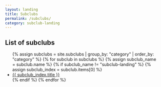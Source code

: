 ```yaml
---
layout: landing
title: Subclubs
permalink: /subclubs/
category: subclub-landing
---
```


## List of subclubs

<ul>
  {% assign subclubs = site.subclubs | group_by: "category" | order_by: "category" %}
  {% for subclub in subclubs %}
    {% assign subclub_name = subclub.name %}
    {% if subclub_name != "subclub-landing" %}
      {% assign subclub_index = subclub.items[0] %}
  <li><a href="{{ site.baseurl}}/{{ subclub_name }}/">{{ subclub_index.title }}</a></li>
    {% endif %}
  {% endfor %}
</ul>

